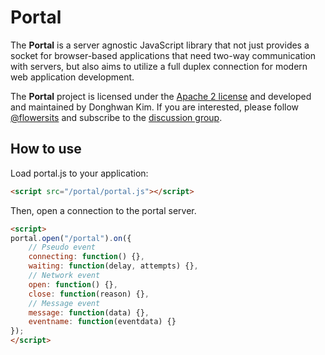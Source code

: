# Portal
The **Portal** is a server agnostic JavaScript library that not just provides a socket for browser-based applications that need two-way communication with servers, but also aims to utilize a full duplex connection for modern web application development.

The **Portal** project is licensed under the [Apache 2 license](http://www.apache.org/licenses/LICENSE-2.0) and developed and maintained by Donghwan Kim. If you are interested, please follow [@flowersits](https://twitter.com/flowersits) and subscribe to the [discussion group](https://groups.google.com/d/forum/portal_project).

## How to use
Load portal.js to your application:
```html
<script src="/portal/portal.js"></script>
```

Then, open a connection to the portal server.
```html
<script>
portal.open("/portal").on({
    // Pseudo event
    connecting: function() {},
    waiting: function(delay, attempts) {},
    // Network event
    open: function() {},
    close: function(reason) {},
    // Message event
    message: function(data) {},
    eventname: function(eventdata) {}
});
</script>
```
